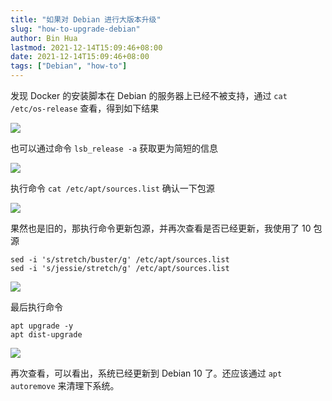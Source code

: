```yaml
---
title: "如果对 Debian 进行大版本升级"
slug: "how-to-upgrade-debian"
author: Bin Hua
lastmod: 2021-12-14T15:09:46+08:00
date: 2021-12-14T15:09:46+08:00
tags: ["Debian", "how-to"]
---
```


发现 Docker 的安装脚本在 Debian 的服务器上已经不被支持，通过 `cat /etc/os-release` 查看，得到如下结果

![](/imgs/how-to-upgrade-debian-001.png)

也可以通过命令 `lsb_release -a` 获取更为简短的信息

![](/imgs/how-to-upgrade-debian-002.png)

执行命令 `cat /etc/apt/sources.list` 确认一下包源

![](/imgs/how-to-upgrade-debian-003.png)

果然也是旧的，那执行命令更新包源，并再次查看是否已经更新，我使用了 10 包源

```
sed -i 's/stretch/buster/g' /etc/apt/sources.list
sed -i 's/jessie/stretch/g' /etc/apt/sources.list
```

![](/imgs/how-to-upgrade-debian-004.png)

最后执行命令 

```
apt upgrade -y
apt dist-upgrade
```

![](/imgs/how-to-upgrade-debian-005.png)

再次查看，可以看出，系统已经更新到 Debian 10 了。还应该通过 `apt autoremove` 来清理下系统。
